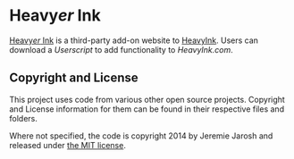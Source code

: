 Heavy*er* Ink
=============

[Heavy*er* Ink](http://heavyerink.appspot.com/) is a third-party add-on website
to [HeavyInk](http://heavyink.com/).  Users can download a _Userscript_ to add
functionality to _HeavyInk.com_.


Copyright and License
---------------------

This project uses code from various other open source projects.  Copyright and
License information for them can be found in their respective files and folders.

Where not specified, the code is copyright 2014 by Jeremie Jarosh and released
under [the MIT license](LICENSE).
